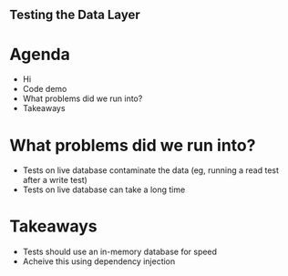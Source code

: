 ## Testing the Data Layer

# Agenda

* Hi
* Code demo
* What problems did we run into?
* Takeaways




# What problems did we run into?

* Tests on live database contaminate the data (eg, running a read test after a write test)
* Tests on live database can take a long time



# Takeaways

* Tests should use an in-memory database for speed
* Acheive this using dependency injection